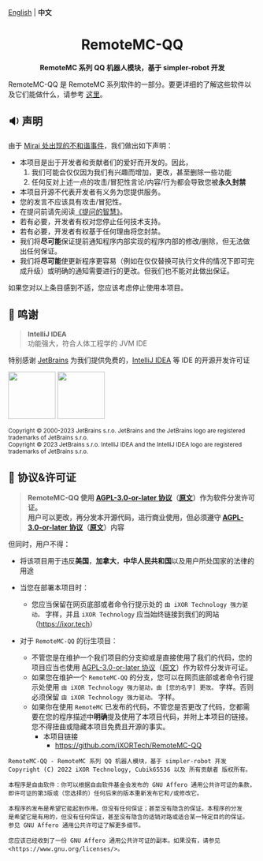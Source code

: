 [English](README.md) | **中文**

<h1 align="center">RemoteMC-QQ</h1>

<p align="center"> 
  <b>RemoteMC 系列 QQ 机器人模块，基于 simpler-robot 开发</b>
</p>

RemoteMC-QQ 是 RemoteMC 系列软件的一部分。要更详细的了解这些软件以及它们能做什么，请参考
[这里](https://github.com/iXORTech/RemoteMC-Core/blob/main/README-zh.md)。

## 🔉 声明

由于 [Mirai 处出现的不和谐事件](https://github.com/mamoe/mirai/issues/850)，我们做出如下声明：

- 本项目是出于开发者和贡献者们的爱好而开发的。因此，
  1. 我们可能会仅仅因为我们有兴趣而增加，更改，甚至删除一些功能
  2. 任何反对上述一点的攻击/冒犯性言论/内容/行为都会导致您被**永久封禁**
- 本项目开源不代表开发者有义务为您提供服务。
- 您的发言不应该具有攻击/冒犯性。
- 在提问前请先阅读[《提问的智慧》](https://github.com/ryanhanwu/How-To-Ask-Questions-The-Smart-Way/blob/main/README-zh_CN.md)。
- 若有必要，开发者有权对您停止任何技术支持。
- 若有必要，开发者有权基于任何理由将您封禁。
- 我们将**尽可能**保证提前通知程序内部实现的程序内部的修改/删除，但无法做出任何保证。
- 我们将**尽可能**使更新程序更容易（例如在仅仅替换可执行文件的情况下即可完成升级）或明确的通知需要进行的更改。但我们也不能对此做出保证。

如果您对以上条目感到不适，您应该考虑停止使用本项目。

## 🎊 鸣谢

> <span style="font-size: 0.96em">**IntelliJ IDEA**</span><br/>功能强大，符合人体工程学的 JVM IDE

特别感谢 [JetBrains](https://www.jetbrains.com/?from=RemoteMC-Core) 为我们提供免费的，[IntelliJ IDEA](https://www.jetbrains.com/idea/?from=RemoteMC-Core) 等 IDE 的开源开发许可证

[<img src="https://resources.jetbrains.com/storage/products/company/brand/logos/jb_beam.png" height="96"/>](https://www.jetbrains.com/?from=RemoteMC-Core)
[<img src="https://resources.jetbrains.com/storage/products/company/brand/logos/IntelliJ_IDEA.png" height="96"/>](https://www.jetbrains.com/idea/?from=RemoteMC-Core)

<sup>Copyright © 2000-2023 JetBrains s.r.o. JetBrains and the JetBrains logo are registered trademarks of JetBrains s.r.o.</sup>
<br/>
<sup>Copyright © 2023 JetBrains s.r.o. IntelliJ IDEA and the IntelliJ IDEA logo are registered trademarks of JetBrains s.r.o.</sup>

## 📜 协议&许可证

> **RemoteMC-QQ 使用 [AGPL-3.0-or-later 协议](license-translations/LICENSE-zh)（[原文](LICENSE)）作为软件分发许可证。<br/>
用户可以更改，再分发本开源代码，进行商业使用，但必须遵守 [AGPL-3.0-or-later 协议](license-translations/LICENSE-zh)（[原文](LICENSE)）内容**

但同时，用户不得：
- 将该项目用于违反**美国**，**加拿大**，**中华人民共和国**以及用户所处国家的法律的用途


- 当您在部署本项目时：
  - 您应当保留在网页底部或者命令行提示处的 `由 iXOR Technology 强力驱动。` 字样，并且 `iXOR Technology` 应当始终链接到我们的网站（<https://ixor.tech>）


- 对于 `RemoteMC-QQ` 的衍生项目：
  - 不管您是在维护一个我们项目的分支抑或是直接使用了我们的代码，您的项目应当也使用 [AGPL-3.0-or-later 协议](license-translations/LICENSE-zh)（[原文](LICENSE)）作为软件分发许可证。
  - 如果您在维护一个 `RemoteMC-QQ` 的分支，您可以在网页底部或者命令行提示处使用 `由 iXOR Technology 强力驱动，由 [您的名字] 更改。` 字样。否则必须保留 `由 iXOR Technology 强力驱动。` 字样。
  - 如果你在使用 `RemoteMC` 已发布的代码，不管您是否更改了代码，您都需要在您的程序描述中**明确**提及使用了本项目代码，并附上本项目的链接。您不得扭曲或隐藏本项目免费且开源的事实。
    - 本项目链接
      - https://github.com/iXORTech/RemoteMC-QQ


``` text
RemoteMC-QQ - RemoteMC 系列 QQ 机器人模块，基于 simpler-robot 开发
Copyright (C) 2022 iXOR Technology, Cubik65536 以及 所有贡献者 版权所有。

本程序是自由软件：你可以根据自由软件基金会发布的 GNU Affero 通用公共许可证的条款，
即许可证的第3版或（您选择的）任何后来的版本重新发布它和/或修改它。

本程序的发布是希望它能起到作用。但没有任何保证；甚至没有隐含的保证。本程序的分发
是希望它是有用的，但没有任何保证，甚至没有隐含的适销对路或适合某一特定目的的保证。
参见 GNU Affero 通用公共许可证了解更多细节。

您应该已经收到了一份 GNU Affero 通用公共许可证的副本。如果没有，请参见 <https://www.gnu.org/licenses/>。
```
